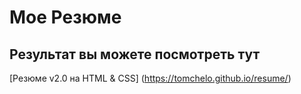 # Мое Резюме

## Результат вы можете посмотреть тут

[Резюме v2.0 на HTML & CSS] (https://tomchelo.github.io/resume/)
